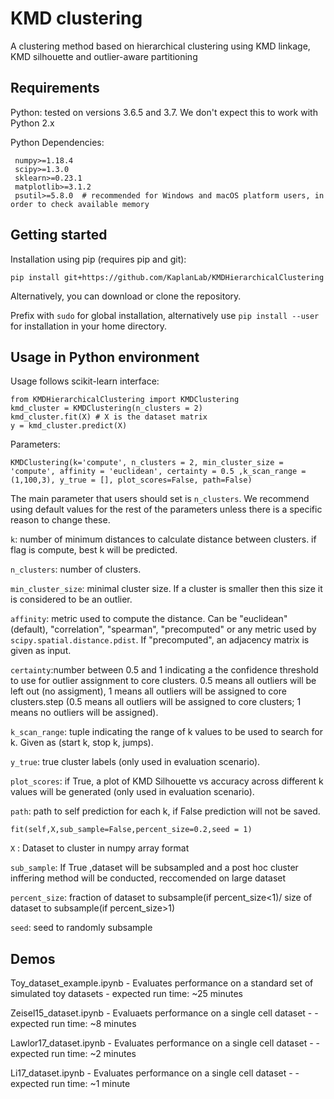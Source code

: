 # KMD clustering
A clustering method based on hierarchical clustering using KMD linkage, KMD silhouette and outlier-aware partitioning

 ## Requirements 
Python: tested on versions 3.6.5 and 3.7. We don't expect this to work with Python 2.x

Python Dependencies:
```
 numpy>=1.18.4
 scipy>=1.3.0
 sklearn>=0.23.1
 matplotlib>=3.1.2
 psutil>=5.8.0  # recommended for Windows and macOS platform users, in order to check available memory 
 ```

## Getting started
Installation using pip (requires pip and git):
```
pip install git+https://github.com/KaplanLab/KMDHierarchicalClustering
```
Alternatively, you can download or clone the repository.

Prefix with `sudo` for global installation, alternatively use `pip install --user` for installation in your home directory.

## Usage in Python environment 

Usage follows scikit-learn interface:

```
from KMDHierarchicalClustering import KMDClustering
kmd_cluster = KMDClustering(n_clusters = 2)
kmd_cluster.fit(X) # X is the dataset matrix
y = kmd_cluster.predict(X)
```

Parameters:

```
KMDClustering(k='compute', n_clusters = 2, min_cluster_size = 'compute', affinity = 'euclidean', certainty = 0.5 ,k_scan_range = (1,100,3), y_true = [], plot_scores=False, path=False)
```

The main parameter that users should set is `n_clusters`. We recommend using default values for the rest of the parameters unless there is a specific reason to change these.
 
`k`: number of minimum distances to calculate distance between clusters. if flag is compute, best k will be predicted.

`n_clusters`: number of clusters.

`min_cluster_size`: minimal cluster size. If a cluster is smaller then this size it is considered to be an outlier.

`affinity`: metric used to compute the distance. Can be "euclidean" (default), "correlation", "spearman", "precomputed"
    or any metric used by `scipy.spatial.distance.pdist`. If "precomputed", an adjacency matrix is given as input.
    
`certainty`:number between 0.5 and 1 indicating a the confidence threshold to use for outlier assignment to core clusters. 0.5 means all outliers will be left out (no assigment), 1 means all outliers will be assigned to core clusters.step (0.5 means all outliers will be assigned to core clusters; 1 means no outliers will be assigned).

`k_scan_range`: tuple indicating the range of k values to be used to search for k. Given as (start k, stop k, jumps).

`y_true`: true cluster labels (only used in evaluation scenario).

`plot_scores`: if True, a plot of KMD Silhouette vs accuracy across different k values will be generated (only used in evaluation scenario).

`path`: path to self prediction for each k, if False prediction will not be saved.

```
fit(self,X,sub_sample=False,percent_size=0.2,seed = 1)
```
`X` : Dataset to cluster in numpy array format 

`sub_sample`: If True ,dataset will be subsampled and a post hoc cluster inffering method will be conducted, reccomended on large dataset 

`percent_size`: fraction of dataset to subsample(if percent_size<1)/ size of dataset to subsample(if percent_size>1)

`seed`: seed to randomly subsample 


## Demos 

Toy_dataset_example.ipynb - Evaluates performance on a standard set of simulated toy datasets - expected run time: ~25 minutes

Zeisel15_dataset.ipynb - Evaluaets performance on a single cell dataset - - expected run time: ~8 minutes

Lawlor17_dataset.ipynb - Evaluates performance on a single cell dataset - - expected run time: ~2 minutes

Li17_dataset.ipynb - Evaluates performance on a single cell dataset - - expected run time: ~1 minute

